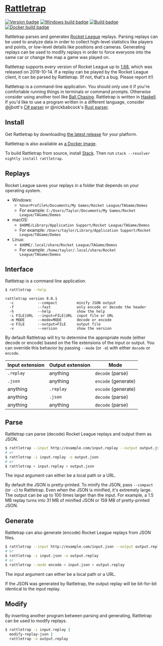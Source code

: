 # [Rattletrap][]

[![Version badge][]][version]
[![Windows build badge][]][windows build]
[![Build badge][]][build]
[![Docker build badge][]][docker build]

Rattletrap parses and generates [Rocket League][] replays. Parsing replays can
be used to analyze data in order to collect high-level statistics like players
and points, or low-level details like positions and cameras. Generating replays
can be used to modify replays in order to force everyone into the same car or
change the map a game was played on.

Rattletrap supports every version of Rocket League up to [1.68][], which was
released on 2019-10-14.  If a replay can be played by the Rocket League client,
it can be parsed by Rattletrap. (If not, that's a bug. Please report it!)

Rattletrap is a command-line application. You should only use it if you're
comfortable running things in terminals or command prompts. Otherwise consider
using another tool like [Ball Chasing][]. Rattletrap is written in [Haskell][].
If you'd like to use a program written in a different language, consider
@jjbott's [C# parser][] or @nickbabcock's [Rust parser][].

## Install

Get Rattletrap by downloading [the latest release][] for your platform.

Rattletrap is also available as [a Docker image][].

To build Rattletrap from source, install [Stack][]. Then run
`stack --resolver nightly install rattletrap`.

## Replays

Rocket League saves your replays in a folder that depends on your operating
system.

- Windows:
  - `%UserProfile%/Documents/My Games/Rocket League/TAGame/Demos`
  - For example: `C:/Users/Taylor/Documents/My Games/Rocket League/TAGame/Demos`
- macOS:
  - `$HOME/Library/Application Support/Rocket League/TAGame/Demos`
  - For example: `/Users/taylor/Library/Application Support/Rocket League/TAGame/Demos`
- Linux:
  - `$HOME/.local/share/Rocket League/TAGame/Demos`
  - For example: `/home/taylor/.local/share/Rocket League/TAGame/Demos`

## Interface

Rattletrap is a command line application.

``` sh
$ rattletrap --help
```

```
rattletrap version 9.0.1
  -c           --compact         minify JSON output
  -f           --fast            only encode or decode the header
  -h           --help            show the help
  -i FILE|URL  --input=FILE|URL  input file or URL
  -m MODE      --mode=MODE       decode or encode
  -o FILE      --output=FILE     output file
  -v           --version         show the version
```

By default Rattletrap will try to determine the appropriate mode (either decode
or encode) based on the file extensions of the input or output. You can
override this behavior by passing `--mode` (or `-m`) with either `decode` or
`encode`.

Input extension | Output extension | Mode
---             | ---              | ---
`.replay`       | anything         | `decode` (parse)
`.json`         | anything         | `encode` (generate)
anything        | `.replay`        | `encode` (generate)
anything        | `.json`          | `decode` (parse)
anything        | anything         | `decode` (parse)

## Parse

Rattletrap can parse (decode) Rocket League replays and output them as JSON.

``` sh
$ rattletrap --input http://example.com/input.replay --output output.json
# or
$ rattletrap -i input.replay -o output.json
# or
$ rattletrap < input.replay > output.json
```

The input argument can either be a local path or a URL.

By default the JSON is pretty-printed. To minify the JSON, pass `--compact` (or
`-c`) to Rattletrap. Even when the JSON is minified, it's extremely large. The
output can be up to 100 times larger than the input. For example, a 1.5 MB
replay turns into 31 MB of minified JSON or 159 MB of pretty-printed JSON.

## Generate

Rattletrap can also generate (encode) Rocket League replays from JSON files.

``` sh
$ rattletrap --input http://example.com/input.json --output output.replay
# or
$ rattletrap -i input.json -o output.replay
# or
$ rattletrap --mode encode < input.json > output.replay
```

The input argument can either be a local path or a URL.

If the JSON was generated by Rattletrap, the output replay will be bit-for-bit
identical to the input replay.

## Modify

By inserting another program between parsing and generating, Rattletrap can be
used to modify replays.

``` sh
$ rattletrap -i input.replay |
  modify-replay-json |
  rattletrap -o output.replay
```

[Rattletrap]: https://github.com/tfausak/rattletrap
[Version badge]: https://img.shields.io/hackage/v/rattletrap.svg?logo=haskell&label=version&color=brightgreen
[version]: https://hackage.haskell.org/package/rattletrap
[Windows build badge]: https://img.shields.io/appveyor/ci/taylorfausak/rattletrap/master.svg?logo=appveyor&logoColor=white
[windows build]: https://ci.appveyor.com/project/taylorfausak/rattletrap
[Build badge]: https://img.shields.io/travis/tfausak/rattletrap/master.svg?logo=travis-ci&logoColor=white
[build]: https://travis-ci.org/tfausak/rattletrap
[Docker build badge]: https://img.shields.io/docker/build/taylorfausak/rattletrap.svg?label=docker&logo=docker&logoColor=white
[docker build]: https://hub.docker.com/r/taylorfausak/rattletrap
[Rocket League]: https://www.rocketleague.com
[1.68]: https://www.rocketleague.com/news/patch-notes-v1-68-october-update/
[Ball Chasing]: https://ballchasing.com
[Haskell]: https://www.haskell.org
[C# parser]: https://github.com/jjbott/RocketLeagueReplayParser
[Rust parser]: https://github.com/nickbabcock/rrrocket
[the latest release]: https://github.com/tfausak/rattletrap/releases/latest
[a Docker image]: https://hub.docker.com/r/taylorfausak/rattletrap
[Stack]: https://docs.haskellstack.org/en/stable/README/
